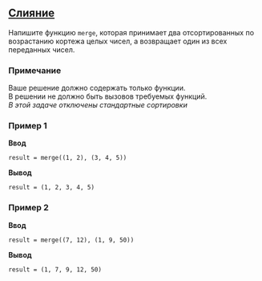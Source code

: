 ## [Слияние](../../../solutions/4.1/41_j.py)

Напишите функцию `merge`, которая принимает два отсортированных по возрастанию кортежа целых чисел, а возвращает один из всех переданных чисел.

### Примечание

Ваше решение должно содержать только функции.\
В решении не должно быть вызовов требуемых функций.\
_В этой задаче отключены стандартные сортировки_

### Пример 1

__Ввод__
```plaintext
result = merge((1, 2), (3, 4, 5))
```

__Вывод__
```plaintext
result = (1, 2, 3, 4, 5)
```

### Пример 2

__Ввод__
```plaintext
result = merge((7, 12), (1, 9, 50))
```

__Вывод__
```plaintext
result = (1, 7, 9, 12, 50)
```